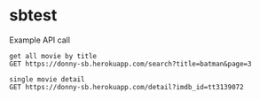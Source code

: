 # sbtest

Example API call
```
get all movie by title
GET https://donny-sb.herokuapp.com/search?title=batman&page=3

single movie detail
GET https://donny-sb.herokuapp.com/detail?imdb_id=tt3139072
